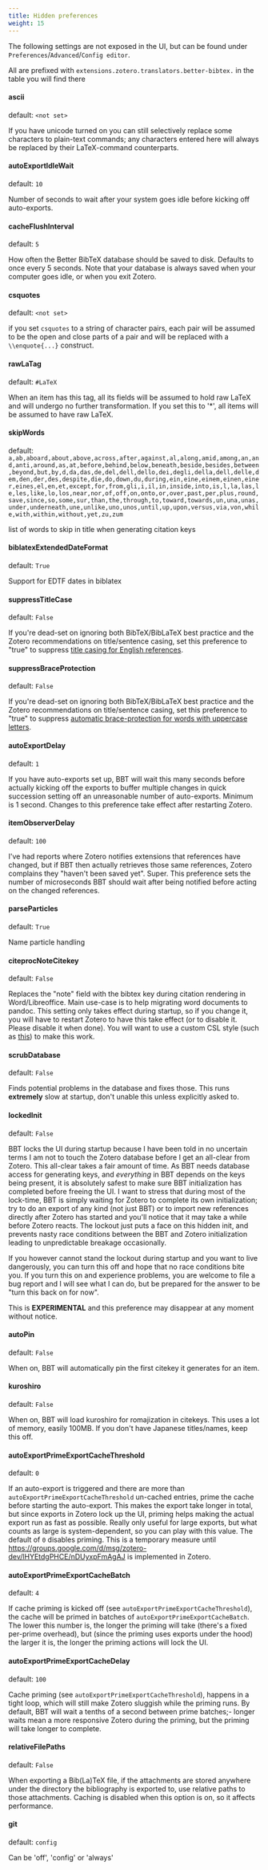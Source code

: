 ```yaml
---
title: Hidden preferences
weight: 15
---
```


The following settings are not exposed in the UI, but can be found under `Preferences`/`Advanced`/`Config editor`.

All are prefixed with `extensions.zotero.translators.better-bibtex.` in the table you will find there


#### ascii

default: `<not set>`

If you have unicode turned on you can still selectively replace some characters to plain-text commands; any characters entered here will always be replaced by their LaTeX-command counterparts.

#### autoExportIdleWait

default: `10`

Number of seconds to wait after your system goes idle before kicking off auto-exports.

#### cacheFlushInterval

default: `5`

How often the Better BibTeX database should be saved to disk. Defaults to once every 5 seconds. Note that
your database is always saved when your computer goes idle, or when you exit Zotero.

#### csquotes

default: `<not set>`

if you set `csquotes` to a string of character pairs, each pair will be assumed to be the open and close parts of a pair and will be replaced with a `\\enquote{...}` construct.

#### rawLaTag

default: `#LaTeX`

When an item has this tag, all its fields will be assumed to hold raw LaTeX and will undergo no further transformation. If you set this to '*', all items will be assumed to have raw LaTeX.

#### skipWords

default: `a,ab,aboard,about,above,across,after,against,al,along,amid,among,an,and,anti,around,as,at,before,behind,below,beneath,beside,besides,between,beyond,but,by,d,da,das,de,del,dell,dello,dei,degli,della,dell,delle,dem,den,der,des,despite,die,do,down,du,during,ein,eine,einem,einen,einer,eines,el,en,et,except,for,from,gli,i,il,in,inside,into,is,l,la,las,le,les,like,lo,los,near,nor,of,off,on,onto,or,over,past,per,plus,round,save,since,so,some,sur,than,the,through,to,toward,towards,un,una,unas,under,underneath,une,unlike,uno,unos,until,up,upon,versus,via,von,while,with,within,without,yet,zu,zum`

list of words to skip in title when generating citation keys

#### biblatexExtendedDateFormat

default: `True`

Support for EDTF dates in biblatex

#### suppressTitleCase

default: `False`

If you're dead-set on ignoring both BibTeX/BibLaTeX best practice and the Zotero recommendations on title/sentence
casing, set this preference to "true" to suppress [title casing for English references](Unnecessarily-complicated-BibTeX-output%3F#mapping-fields).

#### suppressBraceProtection

default: `False`

If you're dead-set on ignoring both BibTeX/BibLaTeX best practice and the Zotero recommendations on title/sentence
casing, set this preference to "true" to suppress [automatic brace-protection for words with uppercase letters](Unnecessarily-complicated-BibTeX-output%3F#mapping-fields).

#### autoExportDelay

default: `1`

If you have auto-exports set up, BBT will wait this many seconds before actually kicking off the exports to buffer multiple changes in quick succession setting off an unreasonable number of auto-exports. Minimum is 1 second. Changes to this preference take effect after restarting Zotero.

#### itemObserverDelay

default: `100`

I've had reports where Zotero notifies extensions that references have changed, but if BBT then actually
retrieves those same references, Zotero complains they "haven't been saved yet". Super. This preference sets
the number of microseconds BBT should wait after being notified before acting on the changed references.

#### parseParticles

default: `True`

Name particle handling

#### citeprocNoteCitekey

default: `False`

Replaces the "note" field with the bibtex key during citation rendering in Word/Libreoffice. Main use-case is to help migrating word documents to pandoc.
This setting only takes effect during startup, so if you change it, you will have to restart Zotero to have this take effect (or to disable it. Please disable it when done). You will want to use a custom CSL style (such as [this](https://raw.githubusercontent.com/retorquere/zotero-better-bibtex/master/better-bibtex-citekeys.csl)) to make this work.

#### scrubDatabase

default: `False`

Finds potential problems in the database and fixes those. This runs **extremely** slow at startup, don't unable this unless explicitly asked to.

#### lockedInit

default: `False`

BBT locks the UI during startup because I have been told in
no uncertain terms I am not to touch the Zotero database
before I get an all-clear from Zotero. This all-clear takes a fair amount of time. As BBT needs database
access for generating keys, and *everything* in BBT depends on the keys being present, it is absolutely safest
to make sure BBT initialization has completed before freeing the UI. I want to stress that during most of the
lock-time, BBT is simply waiting for Zotero to complete its own initialization; try to do an export of any
kind (not just BBT) or to import new references directly after Zotero has started and you'll notice that it
may take a while before Zotero reacts. The lockout just puts a face on this hidden init, and prevents nasty
race conditions between the BBT and Zotero initialization leading to unpredictable breakage occasionally.

If you however cannot stand the lockout during startup and you
want to live dangerously, you can turn this off and hope that
no race conditions bite you. If you turn this on and experience
problems, you are welcome to file a bug report and I will see what I can do, but be prepared
for the answer to be "turn this back on for now".

This is **EXPERIMENTAL** and this preference may disappear at any moment without notice.

#### autoPin

default: `False`

When on, BBT will automatically pin the first citekey it generates for an item.

#### kuroshiro

default: `False`

When on, BBT will load kuroshiro for romajization in citekeys. This uses a lot of memory, easily 100MB. If you don't have Japanese titles/names, keep this off.

#### autoExportPrimeExportCacheThreshold

default: `0`

If an auto-export is triggered and there are more than `autoExportPrimeExportCacheThreshold` un-cached entries, prime the cache before starting the auto-export. This makes the export take longer in total, but since exports in Zotero lock up the UI, priming helps making the actual export run as fast as possible. Really only useful for large exports, but what counts as large is system-dependent, so you can play with this value. The default of `0` disables priming. This is a temporary measure until https://groups.google.com/d/msg/zotero-dev/lHYEtdgPHCE/nDUyxpFmAgAJ is implemented in Zotero.

#### autoExportPrimeExportCacheBatch

default: `4`

If cache priming is kicked off (see `autoExportPrimeExportCacheThreshold`), the cache will be primed in batches of `autoExportPrimeExportCacheBatch`. The lower this number is, the longer the priming will take (there's a fixed per-prime overhead), but (since the priming uses exports under the hood) the larger it is, the longer the priming actions will lock the UI.

#### autoExportPrimeExportCacheDelay

default: `100`

Cache priming (see `autoExportPrimeExportCacheThreshold`), happens in a tight loop, which will still make Zotero sluggish while the priming runs. By default, BBT will wait a tenths of a second between prime batches;- longer waits mean a more responsive Zotero during the priming, but the priming will take longer to complete.

#### relativeFilePaths

default: `False`

When exporting a Bib(La)TeX file, if the attachments are stored anywhere under the directory the bibliography is exported to, use relative paths to those attachments. Caching is disabled when this option is on, so it affects performance.

#### git

default: `config`

Can be 'off', 'config' or 'always'


